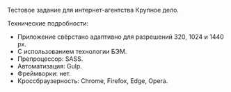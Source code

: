 Тестовое задание для интернет-агентства Крупное дело.

Технические подробности:

- Приложение свёрстано адаптивно для разрешений 320, 1024 и 1440 px.
- С использованием технологии БЭМ.
- Препроцессор: SASS.
- Автоматизация: Gulp.
- Фреймворки: нет.
- Кроссбраузерность: Chrome, Firefox, Edge, Opera.
